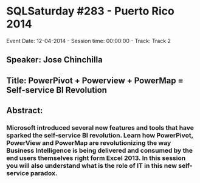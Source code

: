 # SQLSaturday #283 - Puerto Rico 2014
Event Date: 12-04-2014 - Session time: 00:00:00 - Track: Track 2
## Speaker: Jose Chinchilla
## Title: PowerPivot + Powerview + PowerMap = Self-service BI Revolution
## Abstract:
### Microsoft introduced several new features and tools that have sparked the self-service BI revolution. Learn how PowerPivot, PowerView and PowerMap are revolutionizing the way Business Intelligence is being delivered and consumed by the end users themselves right form Excel 2013. In this session you will also understand what is the role of IT in this new self-service paradox.
